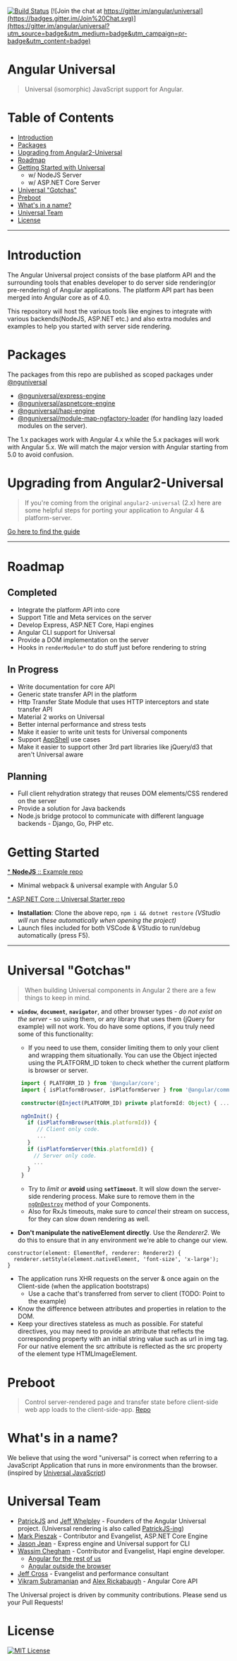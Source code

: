 [![Build Status](https://travis-ci.org/angular/universal.svg?branch=master)](https://travis-ci.org/angular/universal)
[![Join the chat at https://gitter.im/angular/universal](https://badges.gitter.im/Join%20Chat.svg)](https://gitter.im/angular/universal?utm_source=badge&utm_medium=badge&utm_campaign=pr-badge&utm_content=badge)

# Angular Universal
> Universal (isomorphic) JavaScript support for Angular.

# Table of Contents
* [Introduction](#introduction)
* [Packages](#packages)
* [Upgrading from Angular2-Universal](#upgrading-from-angular2-universal)
* [Roadmap](#roadmap)
* [Getting Started with Universal](#getting-started)
    * w/ NodeJS Server
    * w/ ASP.NET Core Server
* [Universal "Gotchas"](#universal-gotchas)
* [Preboot](#preboot)
* [What's in a name?](#whats-in-a-name)
* [Universal Team](#universal-team)
* [License](#license)

---

# Introduction
The Angular Universal project consists of the base platform API and the surrounding tools that enables developer to do server side rendering(or pre-rendering) of Angular applications. The platform API part has been merged into Angular core as of 4.0. 

This repository will host the various tools like engines to integrate with various backends(NodeJS, ASP.NET etc.) and also extra modules and examples to help you started with server side rendering.

# Packages
The packages from this repo are published as scoped packages under [@nguniversal](https://www.npmjs.com/search?q=%40nguniversal)

- [@nguniversal/express-engine](https://github.com/angular/universal/blob/master/modules/express-engine/README.md)
- [@nguniversal/aspnetcore-engine](https://github.com/angular/universal/blob/master/modules/aspnetcore-engine/README.md)
- [@nguniversal/hapi-engine](https://github.com/angular/universal/blob/master/modules/hapi-engine/README.md)
- [@nguniversal/module-map-ngfactory-loader](https://github.com/angular/universal/tree/master/modules/module-map-ngfactory-loader) (for handling lazy loaded modules on the server).


The 1.x packages work with Angular 4.x while the 5.x packages will work with Angular 5.x. We will match the major version with Angular starting from 5.0 to avoid confusion.

# Upgrading from Angular2-Universal
> If you're coming from the original `angular2-universal` (2.x) here are some helpful steps for porting your application to Angular 4 & platform-server.

[Go here to find the guide](https://github.com/angular/universal/blob/master/UPGRADE-GUIDE.md)

----

# Roadmap

## Completed
- Integrate the platform API into core
- Support Title and Meta services on the server
- Develop Express, ASP.NET Core, Hapi engines
- Angular CLI support for Universal
- Provide a DOM implementation on the server
- Hooks in `renderModule*` to do stuff just before rendering to string

## In Progress
- Write documentation for core API
- Generic state transfer API in the platform
- Http Transfer State Module that uses HTTP interceptors and state transfer API
- Material 2 works on Universal
- Better internal performance and stress tests
- Make it easier to write unit tests for Universal components
- Support [AppShell](https://developers.google.com/web/updates/2015/11/app-shell) use cases
- Make it easier to support other 3rd part libraries like jQuery/d3 that aren't Universal aware

## Planning
- Full client rehydration strategy that reuses DOM elements/CSS rendered on the server
- Provide a solution for Java backends
- Node.js bridge protocol to communicate with different language backends - Django, Go, PHP etc.

# Getting Started

[* **NodeJS** :: Example repo](https://github.com/angular/universal-starter)
  - Minimal webpack & universal example with Angular 5.0

[* ASP.NET Core :: Universal Starter repo](https://github.com/MarkPieszak/aspnetcore-angular2-universal)
  - **Installation**: Clone the above repo, `npm i && dotnet restore` *(VStudio will run these automatically when opening the project)*
  - Launch files included for both VSCode & VStudio to run/debug automatically (press F5).

---- 

# Universal "Gotchas"

> When building Universal components in Angular 2 there are a few things to keep in mind.

 - **`window`**, **`document`**, **`navigator`**, and other browser types - _do not exist on the server_ - so using them, or any library that uses them (jQuery for example) will not work. You do have some options, if you truly need some of this functionality:
    - If you need to use them, consider limiting them to only your client and wrapping them situationally. You can use the Object injected using the PLATFORM_ID token to check whether the current platform is browser or server. 
    
    ```typescript
     import { PLATFORM_ID } from '@angular/core';
     import { isPlatformBrowser, isPlatformServer } from '@angular/common';
     
     constructor(@Inject(PLATFORM_ID) private platformId: Object) { ... }
     
     ngOnInit() {
       if (isPlatformBrowser(this.platformId)) {
          // Client only code.
          ...
       }
       if (isPlatformServer(this.platformId)) {
         // Server only code.
         ...
       }
     }
    ```
    
     - Try to *limit or* **avoid** using **`setTimeout`**. It will slow down the server-side rendering process. Make sure to remove them in the [`ngOnDestroy`](https://angular.io/docs/ts/latest/api/core/index/OnDestroy-class.html) method of your Components.
   - Also for RxJs timeouts, make sure to _cancel_ their stream on success, for they can slow down rendering as well.
 - **Don't manipulate the nativeElement directly**. Use the _Renderer2_. We do this to ensure that in any environment we're able to change our view.
```
constructor(element: ElementRef, renderer: Renderer2) {
  renderer.setStyle(element.nativeElement, 'font-size', 'x-large');
}
```
 - The application runs XHR requests on the server & once again on the Client-side (when the application bootstraps)
    - Use a cache that's transferred from server to client (TODO: Point to the example)
 - Know the difference between attributes and properties in relation to the DOM.
 - Keep your directives stateless as much as possible. For stateful directives, you may need to provide an attribute that reflects the corresponding property with an initial string value such as url in img tag. For our native element the src attribute is reflected as the src property of the element type HTMLImageElement.

# Preboot
> Control server-rendered page and transfer state before client-side web app loads to the client-side-app. [Repo](https://github.com/angular/preboot)

# What's in a name?
We believe that using the word "universal" is correct when referring to a JavaScript Application that runs in more environments than the browser. (inspired by [Universal JavaScript](https://medium.com/@mjackson/universal-javascript-4761051b7ae9))

# Universal Team
- [PatrickJS](https://twitter.com/gdi2290) and [Jeff Whelpley](https://twitter.com/jeffwhelpley) - Founders of the Angular Universal project. (Universal rendering is also called [PatrickJS-ing](https://twitter.com/jeffbcross/status/846512930971516928))
- [Mark Pieszak](https://twitter.com/MarkPieszak) - Contributor and Evangelist, ASP.NET Core Engine
- [Jason Jean](https://github.com/FrozenPandaz) - Express engine and Universal support for CLI
- [Wassim Chegham](https://twitter.com/manekinekko) - Contributor and Evangelist, Hapi engine developer. 
  - [Angular for the rest of us](https://medium.com/google-developer-experts/angular-universal-for-the-rest-of-us-922ca8bac84)
  - [Angular outside the browser](http://slides.com/wassimchegham/angular2-universal#/)
- [Jeff Cross](https://twitter.com/jeffbcross) - Evangelist and performance consultant
- [Vikram Subramanian](https://twitter.com/vikerman) and [Alex Rickabaugh](https://github.com/alxhub) - Angular Core API

The Universal project is driven by community contributions. Please send us your Pull Requests!

# License
[![MIT License](https://img.shields.io/badge/license-MIT-blue.svg?style=flat)](/LICENSE)
